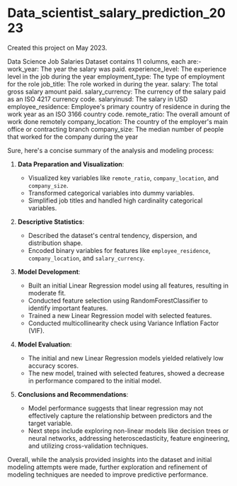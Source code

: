 # Data_scientist_salary_prediction_2023
Created this project on May 2023.


Data Science Job Salaries Dataset contains 11 columns, each are:-
work_year: The year the salary was paid.
experience_level: The experience level in the job during the year
employment_type: The type of employment for the role
job_title: The role worked in during the year.
salary: The total gross salary amount paid.
salary_currency: The currency of the salary paid as an ISO 4217 currency code.
salaryinusd: The salary in USD
employee_residence: Employee's primary country of residence in during the work year as an ISO 3166 country code.
remote_ratio: The overall amount of work done remotely
company_location: The country of the employer's main office or contracting branch
company_size: The median number of people that worked for the company during the year


Sure, here's a concise summary of the analysis and modeling process:

1. **Data Preparation and Visualization**:
   - Visualized key variables like `remote_ratio`, `company_location`, and `company_size`.
   - Transformed categorical variables into dummy variables.
   - Simplified job titles and handled high cardinality categorical variables.

2. **Descriptive Statistics**:
   - Described the dataset's central tendency, dispersion, and distribution shape.
   - Encoded binary variables for features like `employee_residence`, `company_location`, and `salary_currency`.

3. **Model Development**:
   - Built an initial Linear Regression model using all features, resulting in moderate fit.
   - Conducted feature selection using RandomForestClassifier to identify important features.
   - Trained a new Linear Regression model with selected features.
   - Conducted multicollinearity check using Variance Inflation Factor (VIF).

4. **Model Evaluation**:
   - The initial and new Linear Regression models yielded relatively low accuracy scores.
   - The new model, trained with selected features, showed a decrease in performance compared to the initial model.

5. **Conclusions and Recommendations**:
   - Model performance suggests that linear regression may not effectively capture the relationship between predictors and the target variable.
   - Next steps include exploring non-linear models like decision trees or neural networks, addressing heteroscedasticity, feature engineering, and utilizing cross-validation techniques.

Overall, while the analysis provided insights into the dataset and initial modeling attempts were made, further exploration and refinement of modeling techniques are needed to improve predictive performance.
